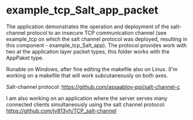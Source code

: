 # example_tcp_Salt_app_packet

The application demonstrates the operation and deployment of the salt-channel protocol
to an insecure TCP communication channel (see example_tcp
on which the salt channel protocol was deployed, resulting in this component -
example_tcp_Salt_app). The protocol provides work with two at the application layer
packet types, this folder works with the AppPaket type.

Runable on Windows, after fine editing the makefile also on Linux.
(I'm working on a makefile that will work subcutaneously on both axes.

Salt-channel protocol: https://github.com/assaabloy-ppi/salt-channel-c

I am also working on an application where the server 
serves many connected clients simultaneously using the salt channel protocol:
https://github.com/jv813yh/TCP_salt-channel

